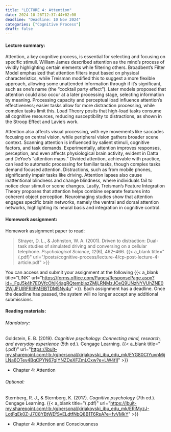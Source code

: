 ```yaml
---
title: "LECTURE 4: Attention"
date: 2024-10-26T12:37:44+02:00
deadline: "Deadline: 10 Nov 2024"
categories: ["Cognitive Process"]
draft: false
---
```


#### Lecture summary:

Attention, a key cognitive process, is essential for selecting and focusing on specific stimuli. William James described attention as the mind’s process of vividly highlighting certain elements while filtering others. Broadbent’s Filter Model emphasized that attention filters input based on physical characteristics, while Treisman modified this to suggest a more flexible approach, allowing some unattended information through if it’s significant, such as one’s name (the “cocktail party effect”). Later models proposed that attention could also occur at a later processing stage, selecting information by meaning. Processing capacity and perceptual load influence attention’s effectiveness; easier tasks allow for more distraction processing, while complex tasks limit this. Load Theory posits that high-load tasks consume all cognitive resources, reducing susceptibility to distractions, as shown in the Stroop Effect and Lavie’s work.

Attention also affects visual processing, with eye movements like saccades focusing on central vision, while peripheral vision gathers broader scene context. Scanning attention is influenced by salient stimuli, cognitive factors, and task demands. Experimentally, attention improves responses, perception, and even affects physiological brain activity, evident in Datta and DeYoe’s “attention maps.” Divided attention, achievable with practice, can lead to automatic processing for familiar tasks, though complex tasks demand focused attention. Distractions, such as from mobile phones, significantly impair tasks like driving. Attention lapses also cause inattentional blindness and change blindness, where individuals fail to notice clear stimuli or scene changes. Lastly, Treisman’s Feature Integration Theory proposes that attention helps combine separate features into coherent object perception. Neuroimaging studies show that attention engages specific brain networks, namely the ventral and dorsal attention networks, highlighting its neural basis and integration in cognitive control.

#### Homework assignment:

Homework assignment paper to read:

> Strayer, D. L., & Johnston, W. A. (2001). Driven to distraction: Dual-task studies of simulated driving and conversing on a cellular telephone. *Psychological Science, 12*(6), 462–466. {{< a_blank title="(.pdf)" url="/posts/cognitive-process/lecture-4/cp-post-lecture-4-article.pdf" >}}

You can access and submit your assignment at the following {{< a_blank title="LINK" url="https://forms.office.com/Pages/ResponsePage.aspx?id=_FqJ5k4h7EOVfcOhjK4agRQtemblazZMjLRNMzJCeQ9UNzNYVUhZNE02WjJFUlRFRllFMElBTDM5Ny4u" >}}. Each assignment has a deadline. Once the deadline has passed, the system will no longer accept any additional submissions.

#### Reading materials:

###### Mandatory:

Goldstein, E. B. (2019). *Cognitive psychology: Connecting mind, research, and everyday experience* (5th ed.). Cengage Learning. {{< a_blank title="(.pdf)" url="https://ibuit-my.sharepoint.com/:b:/g/personal/kirjakovski_ibu_edu_mk/EYG80CtYuvpMijLNa6OTey4BqCPYN67gIYNZDeXFZmLCxw?e=LW4fII" >}}

* Chapter 4: Attention

###### Optional:

Sternberg, R. J., & Sternberg, K. (2017). *Cognitive psychology* (7th ed.). Cengage Learning. {{< a_blank title="(.pdf)" url="https://ibuit-my.sharepoint.com/:b:/g/personal/kirjakovski_ibu_edu_mk/ERiMyzJ-LotFqEk0Z-J7C8YBtWEfSvELdtfNbQ8B1T6RsA?e=fvVMkY" >}}

* Chapter 4: Attention and Consciousness
